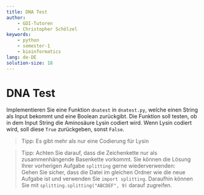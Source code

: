 ```yaml
---
title: DNA Test
author:
    - GDI-Tutoren
    - Christopher Schölzel
keywords:
    - python
    - semester-1
    - bioinformatics
lang: de-DE
solution-size: 18
---
```


# DNA Test
Implementieren Sie eine Funktion `dnatest` in `dnatest.py`, welche einen String als Input bekommt und eine Boolean zurückgibt. Die Funktion soll testen, ob in dem Input String die Aminosäure Lysin codiert wird. Wenn Lysin codiert wird, soll diese `True` zurückgeben, sonst `False`.

> Tipp: Es gibt mehr als nur eine Codierung für Lysin

> Tipp: Achten Sie darauf, dass die Zeichenkette nur als zusammenhängende Basenkette vorkommt. Sie können die Lösung Ihrer vorherigen Aufgabe `splitting` gerne wiederverwenden: \
> Gehen Sie sicher, dass die Datei im gleichen Ordner wie die neue Aufgabe ist und verwenden Sie `import splitting`.
> Daraufhin können Sie mit `splitting.splitting("ABCDEF", 9)` darauf zugreifen.